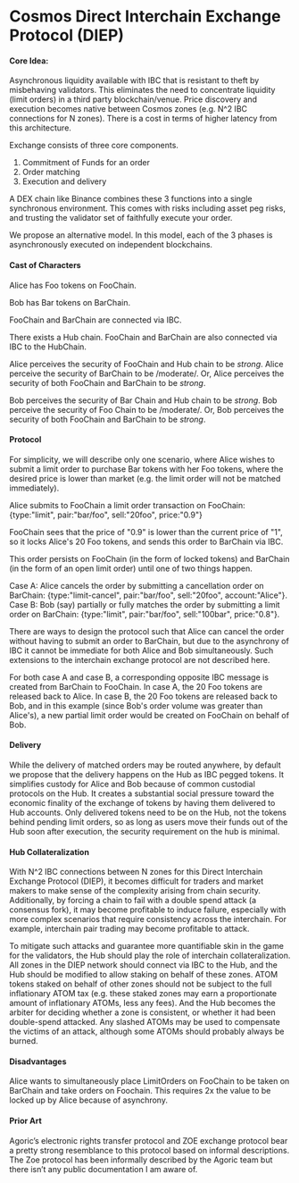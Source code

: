 # Cosmos Direct Interchain Exchange Protocol (DIEP)


#### Core Idea:

Asynchronous liquidity available with IBC that is resistant to theft by misbehaving validators. This eliminates the need to concentrate liquidity (limit orders) in a third party blockchain/venue. Price discovery and execution becomes native between Cosmos zones (e.g. N^2 IBC connections for N zones). There is a cost in terms of higher latency from this architecture.

Exchange consists of three core components.

1. Commitment of Funds for an order
2. Order matching
3. Execution and delivery

A DEX chain like Binance combines these 3 functions into a single synchronous environment. This comes with risks including asset peg risks, and trusting the validator set of faithfully execute your order.	

We propose an alternative model.  In this model, each of the 3 phases is asynchronously executed on independent blockchains.

#### Cast of Characters

Alice has Foo tokens on FooChain.

Bob has Bar tokens on BarChain.

FooChain and BarChain are connected via IBC.

There exists a Hub chain.  FooChain and BarChain are also connected via IBC to the HubChain.

Alice perceives the security of FooChain and Hub chain to be *strong*. 
Alice perceive the security of BarChain to be /moderate/.
Or, Alice perceives the security of both FooChain and BarChain to be *strong*.

Bob perceives the security of Bar Chain and Hub chain to be *strong*.
Bob perceive the security of Foo Chain to be /moderate/.
Or, Bob perceives the security of both FooChain and BarChain to be *strong*.

#### Protocol

For simplicity, we will describe only one scenario, where Alice wishes to submit a limit order to purchase Bar tokens with her Foo tokens, where the desired price is lower than market (e.g. the limit order will not be matched immediately).

Alice submits to FooChain a limit order transaction on FooChain: {type:"limit", pair:"bar/foo", sell:"20foo", price:"0.9"}

FooChain sees that the price of "0.9" is lower than the current price of "1", so it locks Alice's 20 Foo tokens, and sends this order to BarChain via IBC.

This order persists on FooChain (in the form of locked tokens) and BarChain (in the form of an open limit order) until one of two things happen.

Case A: Alice cancels the order by submitting a cancellation order on BarChain: {type:"limit-cancel", pair:"bar/foo", sell:"20foo", account:"Alice"}.
Case B: Bob (say) partially or fully matches the order by submitting a limit order on BarChain: {type:"limit", pair:"bar/foo", sell:"100bar", price:"0.8"}.

There are ways to design the protocol such that Alice can cancel the order without having to submit an order to BarChain, but due to the asynchrony of IBC it cannot be immediate for both Alice and Bob simultaneously.  Such extensions to the interchain exchange protocol are not described here.

For both case A and case B, a corresponding opposite IBC message is created from BarChain to FooChain.  In case A, the 20 Foo tokens are released back to Alice.  In case B, the 20 Foo tokens are released back to Bob, and in this example (since Bob's order volume was greater than Alice's), a new partial limit order would be created on FooChain on behalf of Bob.

#### Delivery

While the delivery of matched orders may be routed anywhere, by default we propose that the delivery happens on the Hub as IBC pegged tokens.
It simplifies custody for Alice and Bob because of common custodial protocols on the Hub.
It creates a substantial social pressure toward the economic finality of the exchange of tokens by having them delivered to Hub accounts.
Only delivered tokens need to be on the Hub, not the tokens behind pending limit orders, so as long as users move their funds out of the Hub soon after execution, the security requirement on the hub is minimal.

#### Hub Collateralization

With N^2 IBC connections between N zones for this Direct Interchain Exchange Protocol (DIEP), it becomes difficult for traders and market makers to make sense of the complexity arising from chain security.
Additionally, by forcing a chain to fail with a double spend attack (a consensus fork), it may become profitable to induce failure, especially with more complex scenarios that require consistency across the interchain.  For example, interchain pair trading may become profitable to attack.

To mitigate such attacks and guarantee more quantifiable skin in the game for the validators, the Hub should play the role of interchain collateralization.  All zones in the DIEP network should connect via IBC to the Hub, and the Hub should be modified to allow staking on behalf of these zones.  ATOM tokens staked on behalf of other zones should not be subject to the full inflationary ATOM tax (e.g. these staked zones may earn a proportionate amount of inflationary ATOMs, less any fees).  And the Hub becomes the arbiter for deciding whether a zone is consistent, or whether it had been double-spend attacked.  Any slashed ATOMs may be used to compensate the victims of an attack, although some ATOMs should probably always be burned.

#### Disadvantages

Alice wants to simultaneously place LimitOrders on FooChain to be taken on BarChain and take orders on Foochain. This requires 2x the value to be locked up by Alice because of asynchrony.


#### Prior Art

Agoric’s electronic rights transfer protocol and ZOE exchange protocol bear a pretty strong resemblance to this protocol based on informal descriptions. The Zoe protocol has been informally described by the Agoric team but there isn’t any public documentation I am aware of.
